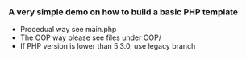 ### A very simple demo on how to build a basic PHP template
* Procedual way see main.php
* The OOP way please see files under OOP/
* If PHP version is lower than 5.3.0, use legacy branch

